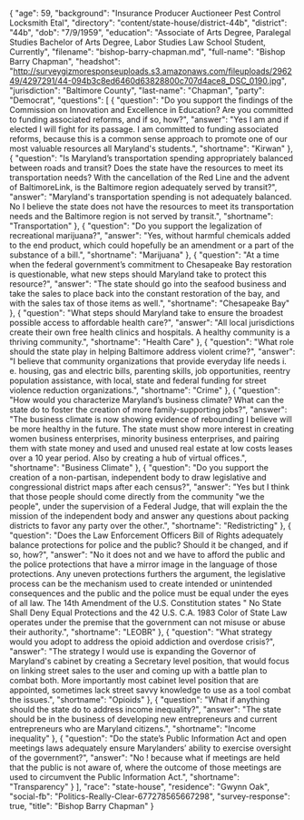 {
  "age": 59,
  "background": "Insurance Producer Auctioneer Pest Control Locksmith Etal",
  "directory": "content/state-house/district-44b",
  "district": "44b",
  "dob": "7/9/1959",
  "education": "Associate of Arts Degree, Paralegal Studies Bachelor of Arts Degree, Labor Studies Law School Student, Currently",
  "filename": "bishop-barry-chapman.md",
  "full-name": "Bishop Barry Chapman",
  "headshot": "http://surveygizmoresponseuploads.s3.amazonaws.com/fileuploads/296249/4297291/44-094b3c8ed6460d63828800c707d4ace8_DSC_0190.jpg",
  "jurisdiction": "Baltimore County",
  "last-name": "Chapman",
  "party": "Democrat",
  "questions": [
    {
      "question": "Do you support the findings of the Commission on Innovation and Excellence in Education? Are you committed to funding associated reforms, and if so, how?",
      "answer": "Yes I am and if elected I will fight for its passage.  I am committed to funding associated reforms, because this is a common sense approach to promote one of our most valuable resources all Maryland's students.",
      "shortname": "Kirwan"
    },
    {
      "question": "Is Maryland’s transportation spending appropriately balanced between roads and transit? Does the state have the resources to meet its transportation needs? With the cancellation of the Red Line and the advent of BaltimoreLink, is the Baltimore region adequately served by transit?",
      "answer": "Maryland's transportation spending is not adequately balanced.  No I believe the state does not have the resources to meet its transportation needs and the Baltimore region is not served by transit.",
      "shortname": "Transportation"
    },
    {
      "question": "Do you support the legalization of recreational marijuana?",
      "answer": "Yes, without harmful chemicals added to the end product, which could hopefully be an amendment or a part of the substance of a  bill.",
      "shortname": "Marijuana"
    },
    {
      "question": "At a time when the federal government’s commitment to Chesapeake Bay restoration is questionable, what new steps should Maryland take to protect this resource?",
      "answer": "The state should go into the seafood business and take the sales  to place back into the constant restoration of the bay, and with the sales tax of those items as well.",
      "shortname": "Chesapeake Bay"
    },
    {
      "question": "What steps should Maryland take to ensure the broadest possible access to affordable health care?",
      "answer": "All local jurisdictions create their own free health clinics and hospitals. A healthy community is a thriving community.",
      "shortname": "Health Care"
    },
    {
      "question": "What role should the state play in helping Baltimore address violent crime?",
      "answer": "I believe that community organizations that provide everyday life needs i. e.  housing,  gas and electric bills, parenting skills, job opportunities, reentry population assistance, with local, state and federal funding for street violence reduction organizations.",
      "shortname": "Crime"
    },
    {
      "question": "How would you characterize Maryland’s business climate? What can the state do to foster the creation of more family-supporting jobs?",
      "answer": "The business climate is now showing evidence of rebounding I believe will be more healthy in the future. The state must  show more interest in creating women business enterprises, minority business enterprises, and pairing them with state  money and used and unused real estate at low costs leases over a 10 year period.  Also by creating a hub of virtual offices.",
      "shortname": "Business Climate"
    },
    {
      "question": "Do you support the creation of a non-partisan, independent body to draw legislative and congressional district maps after each census?",
      "answer": "Yes but I think that those people should come directly from the community \"we the people\", under the supervision of a Federal Judge, that will explain the the mission of the independent body and answer any questions about packing districts to favor any party over the other.",
      "shortname": "Redistricting"
    },
    {
      "question": "Does the Law Enforcement Officers Bill of Rights adequately balance protections for police and the public? Should it be changed, and if so, how?",
      "answer": "No it does not and we have to afford the public and the police protections that have a mirror image in the  language of those protections.  Any uneven protections furthers the argument, the legislative process can be the mechanism used to  create intended or unintended consequences and the public and the police must be equal under the eyes of all law. The 14th Amendment of the U.S. Constitution  states \" No State Shall Deny Equal Protections and the  42 U.S. C.A. 1983 Color of State Law operates under the premise that the government can not misuse or abuse their authority.",
      "shortname": "LEOBR"
    },
    {
      "question": "What strategy would you adopt to address the opioid addiction and overdose crisis?",
      "answer": "The strategy I would use is expanding the Governor of Maryland's cabinet by creating  a Secretary level position, that would focus on linking street sales to the user and coming up with a battle plan to combat both. More importantly most cabinet level position that are appointed, sometimes lack street savvy knowledge to use as a tool combat the issues.",
      "shortname": "Opioids"
    },
    {
      "question": "What if anything should the state do to address income inequality?",
      "answer": "The state should be in the business of developing new entrepreneurs and current entrepreneurs who are  Maryland citizens.",
      "shortname": "Income inequality"
    },
    {
      "question": "Do the state’s Public Information Act and open meetings laws adequately ensure Marylanders’ ability to exercise oversight of the government?",
      "answer": "No ! because what if meetings are held that the public is not aware of, where the outcome  of those meetings are used  to circumvent the Public Information Act.",
      "shortname": "Transparency"
    }
  ],
  "race": "state-house",
  "residence": "Gwynn Oak",
  "social-fb": "Politics-Really-Clear-677278565667298",
  "survey-response": true,
  "title": "Bishop Barry Chapman"
}
